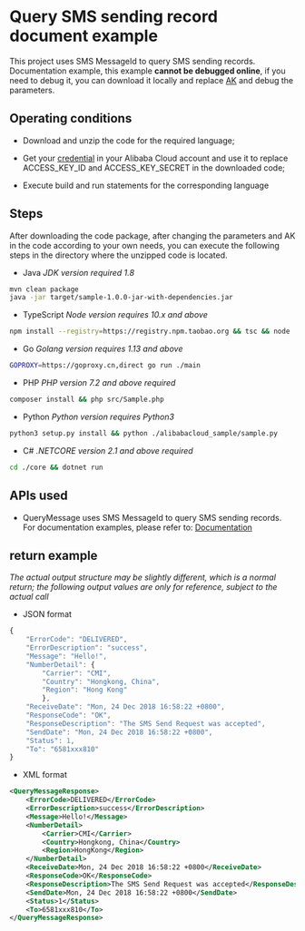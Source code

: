 # Query SMS sending record document example

This project uses SMS MessageId to query SMS sending records. Documentation example, this example **cannot be debugged online**, if you need to debug it, you can download it locally and replace [AK](https://usercenter.console.aliyun.com/#/manage/ak) and debug the parameters.

## Operating conditions

- Download and unzip the code for the required language;

- Get your [credential](https://usercenter.console.aliyun.com/#/manage/ak) in your Alibaba Cloud account and use it to replace ACCESS_KEY_ID and ACCESS_KEY_SECRET in the downloaded code;

- Execute build and run statements for the corresponding language

## Steps
After downloading the code package, after changing the parameters and AK in the code according to your own needs, you can execute the following steps in the directory where the unzipped code is located.

- Java
*JDK version required 1.8*
````sh
mvn clean package
java -jar target/sample-1.0.0-jar-with-dependencies.jar
````

- TypeScript
*Node version requires 10.x and above*
````sh
npm install --registry=https://registry.npm.taobao.org && tsc && node ./dist/client.js
````

- Go
*Golang version requires 1.13 and above*
````sh
GOPROXY=https://goproxy.cn,direct go run ./main
````

- PHP
*PHP version 7.2 and above required*
````sh
composer install && php src/Sample.php
````

- Python
*Python version requires Python3*
````sh
python3 setup.py install && python ./alibabacloud_sample/sample.py
````

- C#
*.NETCORE version 2.1 and above required*
````sh
cd ./core && dotnet run
````

## APIs used

- QueryMessage uses SMS MessageId to query SMS sending records. For documentation examples, please refer to: [Documentation](https://next.api.aliyun.com/document/Dysmsapi/2018-05-01/QueryMessage)



## return example

*The actual output structure may be slightly different, which is a normal return; the following output values ​​are only for reference, subject to the actual call*


- JSON format
````js
{
    "ErrorCode": "DELIVERED",
    "ErrorDescription": "success",
    "Message": "Hello!",
    "NumberDetail": {
        "Carrier": "CMI",
        "Country": "Hongkong, China",
        "Region": "Hong Kong"
        },
    "ReceiveDate": "Mon, 24 Dec 2018 16:58:22 +0800",
    "ResponseCode": "OK",
    "ResponseDescription": "The SMS Send Request was accepted",
    "SendDate": "Mon, 24 Dec 2018 16:58:22 +0800",
    "Status": 1,
    "To": "6581xxx810"
}
````
- XML ​​format
````xml
<QueryMessageResponse>
    <ErrorCode>DELIVERED</ErrorCode>
    <ErrorDescription>success</ErrorDescription>
    <Message>Hello!</Message>
    <NumberDetail>
        <Carrier>CMI</Carrier>
        <Country>Hongkong, China</Country>
        <Region>HongKong</Region>
    </NumberDetail>
    <ReceiveDate>Mon, 24 Dec 2018 16:58:22 +0800</ReceiveDate>
    <ResponseCode>OK</ResponseCode>
    <ResponseDescription>The SMS Send Request was accepted</ResponseDescription>
    <SendDate>Mon, 24 Dec 2018 16:58:22 +0800</SendDate>
    <Status>1</Status>
    <To>6581xxx810</To>
</QueryMessageResponse>
````